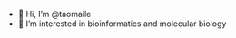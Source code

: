 - 👋 Hi, I’m @taomaile
- 👀 I’m interested in bioinformatics and molecular biology


<!---
taomaile/taomaile is a ✨ special ✨ repository because its `README.md` (this file) appears on your GitHub profile.
You can click the Preview link to take a look at your changes.
--->
